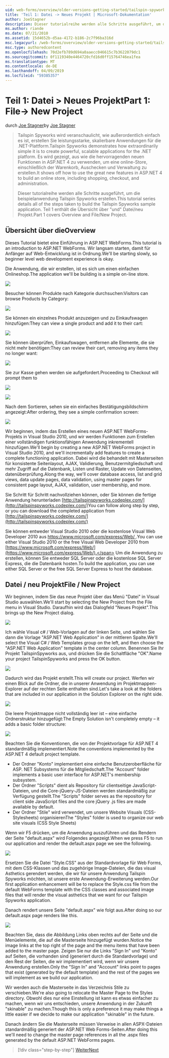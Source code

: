 ```yaml
---
uid: web-forms/overview/older-versions-getting-started/tailspin-spyworks/tailspin-spyworks-part-1
title: 'Teil 1: Datei -> Neues Projekt | Microsoft-Dokumentation'
author: JoeStagner
description: Dieser tutorialreihe werden alle Schritte ausgeführt, um die beispielanwendung Tailspin Spyworks erstellen. Teil 1 enthält die Übersicht über "und" Datei/neu Projekt.
ms.author: riande
ms.date: 07/21/2010
ms.assetid: 15d4652b-d5aa-4172-b186-2c7f96ba316d
msc.legacyurl: /web-forms/overview/older-versions-getting-started/tailspin-spyworks/tailspin-spyworks-part-1
msc.type: authoredcontent
ms.openlocfilehash: 70d2efb789d694a0aaecc046615c7b3622079dc1
ms.sourcegitcommit: 0f1119340e4464720cfd16d0ff15764746ea1fea
ms.translationtype: MT
ms.contentlocale: de-DE
ms.lasthandoff: 04/09/2019
ms.locfileid: "59385357"
---
```

# <a name="part-1-file--new-project"></a><span data-ttu-id="cd266-104">Teil 1: Datei > Neues Projekt</span><span class="sxs-lookup"><span data-stu-id="cd266-104">Part 1: File-> New Project</span></span>

<span data-ttu-id="cd266-105">durch [Joe Stagner](https://github.com/JoeStagner)</span><span class="sxs-lookup"><span data-stu-id="cd266-105">by [Joe Stagner](https://github.com/JoeStagner)</span></span>

> <span data-ttu-id="cd266-106">Tailspin Spyworks wird veranschaulicht, wie außerordentlich einfach es ist, erstellen Sie leistungsstarke, skalierbare Anwendungen für die .NET-Plattform.</span><span class="sxs-lookup"><span data-stu-id="cd266-106">Tailspin Spyworks demonstrates how extraordinarily simple it is to create powerful, scalable applications for the .NET platform.</span></span> <span data-ttu-id="cd266-107">Es wird gezeigt, aus wie die hervorragenden neuen Funktionen in ASP.NET 4 zu verwenden, um eine online-Store, einschließlich der Warenkorb, Auschecken und Verwaltung zu erstellen.</span><span class="sxs-lookup"><span data-stu-id="cd266-107">It shows off how to use the great new features in ASP.NET 4 to build an online store, including shopping, checkout, and administration.</span></span>
> 
> <span data-ttu-id="cd266-108">Dieser tutorialreihe werden alle Schritte ausgeführt, um die beispielanwendung Tailspin Spyworks erstellen.</span><span class="sxs-lookup"><span data-stu-id="cd266-108">This tutorial series details all of the steps taken to build the Tailspin Spyworks sample application.</span></span> <span data-ttu-id="cd266-109">Teil 1 enthält die Übersicht über "und" Datei/neu Projekt.</span><span class="sxs-lookup"><span data-stu-id="cd266-109">Part 1 covers Overview and File/New Project.</span></span>


## <a id="_Toc260221666"></a>  <span data-ttu-id="cd266-110">Übersicht über die</span><span class="sxs-lookup"><span data-stu-id="cd266-110">Overview</span></span>

<span data-ttu-id="cd266-111">Dieses Tutorial bietet eine Einführung in ASP.NET WebForms.</span><span class="sxs-lookup"><span data-stu-id="cd266-111">This tutorial is an introduction to ASP.NET WebForms.</span></span> <span data-ttu-id="cd266-112">Wir langsam starten, damit für Anfänger auf Web-Entwicklung ist in Ordnung.</span><span class="sxs-lookup"><span data-stu-id="cd266-112">We'll be starting slowly, so beginner level web development experience is okay.</span></span>

<span data-ttu-id="cd266-113">Die Anwendung, die wir erstellen, ist es sich um einen einfachen Onlineshop.</span><span class="sxs-lookup"><span data-stu-id="cd266-113">The application we'll be building is a simple on-line store.</span></span>

![](tailspin-spyworks-part-1/_static/image1.jpg)


<span data-ttu-id="cd266-114">Besucher können Produkte nach Kategorie durchsuchen:</span><span class="sxs-lookup"><span data-stu-id="cd266-114">Visitors can browse Products by Category:</span></span>

![](tailspin-spyworks-part-1/_static/image2.jpg)

<span data-ttu-id="cd266-115">Sie können ein einzelnes Produkt anzuzeigen und zu Einkaufswagen hinzufügen:</span><span class="sxs-lookup"><span data-stu-id="cd266-115">They can view a single product and add it to their cart:</span></span>

![](tailspin-spyworks-part-1/_static/image3.jpg)

<span data-ttu-id="cd266-116">Sie können überprüfen, Einkaufswagen, entfernen alle Elemente, die sie nicht mehr benötigen:</span><span class="sxs-lookup"><span data-stu-id="cd266-116">They can review their cart, removing any items they no longer want:</span></span>

![](tailspin-spyworks-part-1/_static/image4.jpg)

<span data-ttu-id="cd266-117">Sie zur Kasse gehen werden sie aufgefordert.</span><span class="sxs-lookup"><span data-stu-id="cd266-117">Proceeding to Checkout will prompt them to</span></span>

![](tailspin-spyworks-part-1/_static/image5.jpg)

![](tailspin-spyworks-part-1/_static/image6.jpg)

<span data-ttu-id="cd266-118">Nach dem Sortieren, sehen sie ein einfaches Bestätigungsbildschirm angezeigt:</span><span class="sxs-lookup"><span data-stu-id="cd266-118">After ordering, they see a simple confirmation screen:</span></span>

![](tailspin-spyworks-part-1/_static/image7.jpg)


<span data-ttu-id="cd266-119">Wir beginnen, indem das Erstellen eines neuen ASP.NET WebForms-Projekts in Visual Studio 2010, und wir werden Funktionen zum Erstellen einer vollständigen funktionsfähigen Anwendung inkrementell hinzufügen.</span><span class="sxs-lookup"><span data-stu-id="cd266-119">We'll begin by creating a new ASP.NET WebForms project in Visual Studio 2010, and we'll incrementally add features to create a complete functioning application.</span></span> <span data-ttu-id="cd266-120">Dabei wird die behandelt mit Masterseiten für konsistente Seitenlayout, AJAX, Validierung, Benutzermitgliedschaft und mehr Zugriff auf die Datenbank, Listen und Raster, Update von Datenseiten, datenüberprüfung.</span><span class="sxs-lookup"><span data-stu-id="cd266-120">Along the way, we'll cover database access, list and grid views, data update pages, data validation, using master pages for consistent page layout, AJAX, validation, user membership, and more.</span></span>

<span data-ttu-id="cd266-121">Sie Schritt für Schritt nachvollziehen können, oder Sie können die fertige Anwendung herunterladen [http://tailspinspyworks.codeplex.com/](http://tailspinspyworks.codeplex.com/)</span><span class="sxs-lookup"><span data-stu-id="cd266-121">You can follow along step by step, or you can download the completed application from [http://tailspinspyworks.codeplex.com/](http://tailspinspyworks.codeplex.com/)</span></span>

<span data-ttu-id="cd266-122">Sie können entweder Visual Studio 2010 oder die kostenlose Visual Web Developer 2010 aus [ https://www.microsoft.com/express/Web/ ](https://www.microsoft.com/express/Web/).</span><span class="sxs-lookup"><span data-stu-id="cd266-122">You can use either Visual Studio 2010 or the free Visual Web Developer 2010 from [https://www.microsoft.com/express/Web/](https://www.microsoft.com/express/Web/).</span></span> <span data-ttu-id="cd266-123">Um die Anwendung zu erstellen, können Sie entweder SQL Server oder die kostenlose SQL Server Express, die die Datenbank hosten.</span><span class="sxs-lookup"><span data-stu-id="cd266-123">To build the application, you can use either SQL Server or the free SQL Server Express to host the database.</span></span>

## <a id="_Toc260221667"></a>  <span data-ttu-id="cd266-124">Datei / neu Projekt</span><span class="sxs-lookup"><span data-stu-id="cd266-124">File / New Project</span></span>

<span data-ttu-id="cd266-125">Wir beginnen, indem Sie das neue Projekt über das Menü "Datei" in Visual Studio auswählen.</span><span class="sxs-lookup"><span data-stu-id="cd266-125">We'll start by selecting the New Project from the File menu in Visual Studio.</span></span> <span data-ttu-id="cd266-126">Daraufhin wird das Dialogfeld "Neues Projekt".</span><span class="sxs-lookup"><span data-stu-id="cd266-126">This brings up the New Project dialog.</span></span>

![](tailspin-spyworks-part-1/_static/image8.jpg)

<span data-ttu-id="cd266-127">Ich wähle Visual c# / Web-Vorlagen auf der linken Seite, und wählen Sie dann die Vorlage "ASP.NET Web Application" in der mittleren Spalte.</span><span class="sxs-lookup"><span data-stu-id="cd266-127">We'll select the Visual C# / Web Templates group on the left, and then choose the "ASP.NET Web Application" template in the center column.</span></span> <span data-ttu-id="cd266-128">Benennen Sie Ihr Projekt TailspinSpyworks aus, und drücken Sie die Schaltfläche "OK".</span><span class="sxs-lookup"><span data-stu-id="cd266-128">Name your project TailspinSpyworks and press the OK button.</span></span>

![](tailspin-spyworks-part-1/_static/image9.jpg)

<span data-ttu-id="cd266-129">Dadurch wird das Projekt erstellt.</span><span class="sxs-lookup"><span data-stu-id="cd266-129">This will create our project.</span></span> <span data-ttu-id="cd266-130">Werfen wir einen Blick auf die Ordner, die in unserer Anwendung im Projektmappen-Explorer auf der rechten Seite enthalten sind.</span><span class="sxs-lookup"><span data-stu-id="cd266-130">Let's take a look at the folders that are included in our application in the Solution Explorer on the right side.</span></span>

![](tailspin-spyworks-part-1/_static/image10.jpg)

<span data-ttu-id="cd266-131">Die leere Projektmappe nicht vollständig leer ist – eine einfache Ordnerstruktur hinzugefügt:</span><span class="sxs-lookup"><span data-stu-id="cd266-131">The Empty Solution isn't completely empty – it adds a basic folder structure:</span></span>

![](tailspin-spyworks-part-1/_static/image1.png)

<span data-ttu-id="cd266-132">Beachten Sie die Konventionen, die von der Projektvorlage für ASP.NET 4 standardmäßig implementiert.</span><span class="sxs-lookup"><span data-stu-id="cd266-132">Note the conventions implemented by the ASP.NET 4 default project template.</span></span>

- <span data-ttu-id="cd266-133">Der Ordner "Konto" implementiert eine einfache Benutzeroberfläche für ASP. NET Subsystems für die Mitgliedschaft.</span><span class="sxs-lookup"><span data-stu-id="cd266-133">The "Account" folder implements a basic user interface for ASP.NET's membership subsystem.</span></span>
- <span data-ttu-id="cd266-134">Der Ordner "Scripts" dient als Repository für clientseitige JavaScript-Dateien, und die Core-jQuery-JS-Dateien werden standardmäßig zur Verfügung gestellt.</span><span class="sxs-lookup"><span data-stu-id="cd266-134">The "Scripts" folder serves as the repository for client side JavaScript files and the core jQuery .js files are made available by default.</span></span>
- <span data-ttu-id="cd266-135">Der Ordner "Stile" wird verwendet, um unsere Website Visuals (CSS-Stylesheets) organisieren</span><span class="sxs-lookup"><span data-stu-id="cd266-135">The "Styles" folder is used to organize our web site visuals (CSS Style Sheets)</span></span>

<span data-ttu-id="cd266-136">Wenn wir F5 drücken, um die Anwendung auszuführen und das Rendern der Seite "default.aspx" wird Folgendes angezeigt.</span><span class="sxs-lookup"><span data-stu-id="cd266-136">When we press F5 to run our application and render the default.aspx page we see the following.</span></span>

![](tailspin-spyworks-part-1/_static/image11.jpg)

<span data-ttu-id="cd266-137">Ersetzen Sie die Datei "Style.CSS" aus der Standardvorlage für Web Forms, mit dem CSS-Klassen und das zugehörige Image-Dateien, die das visual Asthetics gerendert werden, die wir für unsere Anwendung Tailspin Spyworks möchten, ist unsere erste Anwendung-Erweiterung werden.</span><span class="sxs-lookup"><span data-stu-id="cd266-137">Our first application enhancement will be to replace the Style.css file from the default WebForms template with the CSS classes and associated image files that will render the visual asthetics that we want for our Tailspin Spyworks application.</span></span>

<span data-ttu-id="cd266-138">Danach rendert unsere Seite "default.aspx" wie folgt aus.</span><span class="sxs-lookup"><span data-stu-id="cd266-138">After doing so our default.aspx page renders like this.</span></span>

![](tailspin-spyworks-part-1/_static/image12.jpg)

<span data-ttu-id="cd266-139">Beachten Sie, dass die Abbildung Links oben rechts auf der Seite und die Menüelemente, die auf die Masterseite hinzugefügt wurden.</span><span class="sxs-lookup"><span data-stu-id="cd266-139">Notice the image links at the top right of the page and the menu items that have been added to the master page.</span></span> <span data-ttu-id="cd266-140">Zeigen Sie nur die Links "Sign In" und "Konto" auf Seiten, die vorhanden sind (generiert durch die Standardvorlage) und den Rest der Seiten, die wir implementiert wird, wenn wir unsere Anwendung erstellen.</span><span class="sxs-lookup"><span data-stu-id="cd266-140">Only the "Sign In" and "Account" links point to pages that exist (generated by the default template) and the rest of the pages we will implement as we build our application.</span></span>

<span data-ttu-id="cd266-141">Wir werden auch die Masterseite in das Verzeichnis Stile zu verschieben.</span><span class="sxs-lookup"><span data-stu-id="cd266-141">We're also going to relocate the Master Page to the Styles directory.</span></span> <span data-ttu-id="cd266-142">Obwohl dies nur eine Einstellung ist kann es etwas einfacher zu machen, wenn wir uns entschieden, unsere Anwendung in der Zukunft "skinable" zu machen.</span><span class="sxs-lookup"><span data-stu-id="cd266-142">Though this is only a preference it may make things a little easier if we decide to make our application "skinable" in the future.</span></span>

<span data-ttu-id="cd266-143">Danach ändern Sie die Masterseite müssen Verweise in allen ASPX-Dateien standardmäßig generiert der ASP.NET Web Forms-Seiten.</span><span class="sxs-lookup"><span data-stu-id="cd266-143">After doing this we'll need to change the master page references in all the .aspx files generated by the default ASP.NET WebForms pages.</span></span>

> [!div class="step-by-step"]
> [<span data-ttu-id="cd266-144">Weiter</span><span class="sxs-lookup"><span data-stu-id="cd266-144">Next</span></span>](tailspin-spyworks-part-2.md)
